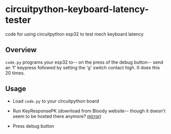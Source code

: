 # circuitpython-keyboard-latency-tester
code for using circuitpython esp32 to test mech keyboard latency

## Overview

`code.py` programs your esp32 to-- on the press of the debug button-- send an 'f' keypress followed by setting the 'g' switch contact high. It does this 20 times.

## Usage

- Load `code.py` to your circuitpython board

- Run KeyResponsePK (download from Bloody website-- though it doesn't seem to be hosted there anymore? [mirror](https://drive.google.com/file/d/1kiUobSebUWdqPSi0QxpxsH_TUng1uGVF/view?usp=sharing))

- Press debug button
